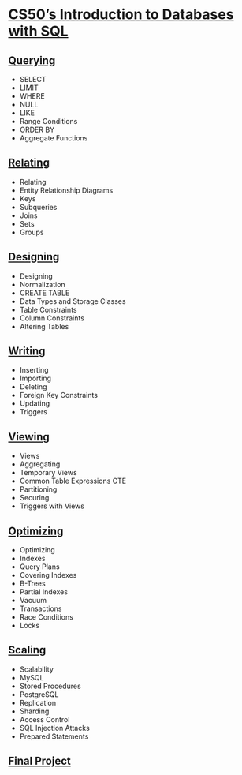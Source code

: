 # [CS50’s Introduction to Databases with SQL](https://cs50.harvard.edu/sql/2024/)
## [Querying](https://cs50.harvard.edu/sql/2024/notes/0/)
- SELECT
- LIMIT
- WHERE
- NULL
- LIKE
- Range Conditions
- ORDER BY
- Aggregate Functions
## [Relating](https://cs50.harvard.edu/sql/2024/notes/1/)
- Relating
- Entity Relationship Diagrams
- Keys
- Subqueries
- Joins
- Sets
- Groups
  
## [Designing](https://cs50.harvard.edu/sql/2024/notes/2/)
- Designing
- Normalization
- CREATE TABLE
- Data Types and Storage Classes
- Table Constraints
- Column Constraints
- Altering Tables

## [Writing](https://cs50.harvard.edu/sql/2024/notes/3/)
- Inserting
- Importing
- Deleting
- Foreign Key Constraints
- Updating
- Triggers
## [Viewing](https://cs50.harvard.edu/sql/2024/notes/4/)
- Views
- Aggregating
- Temporary Views
- Common Table Expressions CTE
- Partitioning
- Securing
- Triggers with Views

## [Optimizing](https://cs50.harvard.edu/sql/2024/notes/5/#index)
- Optimizing
- Indexes
- Query Plans
- Covering Indexes
- B-Trees
- Partial Indexes
- Vacuum
- Transactions
- Race Conditions
- Locks
## [Scaling](https://cs50.harvard.edu/sql/2024/notes/6/)
- Scalability
- MySQL
- Stored Procedures
- PostgreSQL
- Replication
- Sharding
- Access Control
- SQL Injection Attacks
- Prepared Statements
## [Final Project](https://github.com/AbdelrahmanAboulfotouh/Simplified-Expedia.com-Database)





